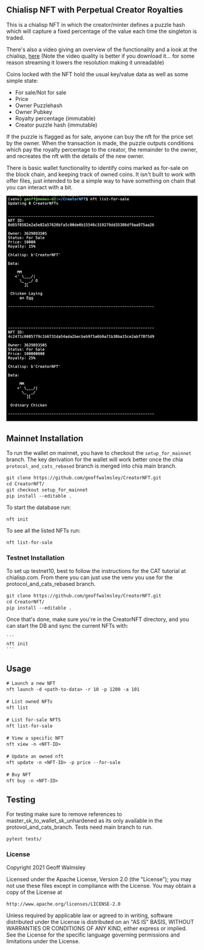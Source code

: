 ## Chialisp NFT with Perpetual Creator Royalties

This is a chialisp NFT in which the creator/minter defines a puzzle hash which will capture a fixed percentage of the value each time the singleton is traded.

There's also a video giving an overview of the functionality and a look at the chialisp, [here](https://drive.google.com/file/d/120Ky-LiDOOwsTEBtSmEKLBTChcrNUQda/view?usp=sharing) (Note the video quality is better if you download it... for some reason streaming it lowers the resolution making it unreadable)


Coins locked with the NFT hold the usual key/value data as well as some simple state:
* For sale/Not for sale
* Price
* Owner Puzzlehash
* Owner Pubkey
* Royalty percentage (immutable)
* Creator puzzle hash (immutable)

If the puzzle is flagged as for sale, anyone can buy the nft for the price set by the owner. When the transaction is made, the puzzle outputs conditions which pay the royalty percentage to the creator, the remainder to the owner, and recreates the nft with the details of the new owner.

There is basic wallet functionality to identify coins marked as for-sale on the block chain, and keeping track of owned coins. It isn't built to work with offer files, just intended to be a simple way to have something on chain that you can interact with a bit.

![Screenshot](screenshot.png)


## Mainnet Installation
To run the wallet on mainnet, you have to checkout the `setup_for_mainnet` branch. The key derivation for the wallet will work better once the chia `protocol_and_cats_rebased` branch is merged into chia main branch.

```
git clone https://github.com/geoffwalmsley/CreatorNFT.git
cd CreatorNFT/
git checkout setup_for_mainnet
pip install --editable .
```

To start the database run:

```
nft init
```

To see all the listed NFTs run:

```
nft list-for-sale
```



### Testnet Installation

To set up testnet10, best to follow the instructions for the CAT tutorial at chialisp.com. From there you can just use the venv you use for the protocol_and_cats_rebased branch.



  ```
  git clone https://github.com/geoffwalmsley/CreatorNFT.git
  cd CreatorNFT/
  pip install --editable .
  ```

Once that's done, make sure you're in the CreatorNFT directory, and you can start the DB and sync the current NFTs with:

	```
	nft init
	```


## Usage


   ```
   # Launch a new NFT
   nft launch -d <path-to-data> -r 10 -p 1200 -a 101

   # List owned NFTs
   nft list

   # List for-sale NFTS
   nft list-for-sale

   # View a specific NFT
   nft view -n <NFT-ID>

   # Update an owned nft
   nft update -n <NFT-ID> -p price --for-sale

   # Buy NFT
   nft buy -n <NFT-ID>
   ```

## Testing

For testing make sure to remove references to master_sk_to_wallet_sk_unhardened as its only available in the protovol_and_cats_branch. Tests need main branch to run.


```
pytest tests/
```

### License
Copyright 2021 Geoff Walmsley

Licensed under the Apache License, Version 2.0 (the "License");
you may not use these files except in compliance with the License.
You may obtain a copy of the License at

    http://www.apache.org/licenses/LICENSE-2.0

Unless required by applicable law or agreed to in writing, software
distributed under the License is distributed on an "AS IS" BASIS,
WITHOUT WARRANTIES OR CONDITIONS OF ANY KIND, either express or implied.
See the License for the specific language governing permissions and
limitations under the License.
